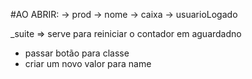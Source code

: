 #AO ABRIR:
-> prod
-> nome
-> caixa
-> usuarioLogado

_suite => serve para reiniciar o contador em aguardadno

* passar botão para classe
* criar um novo valor para name